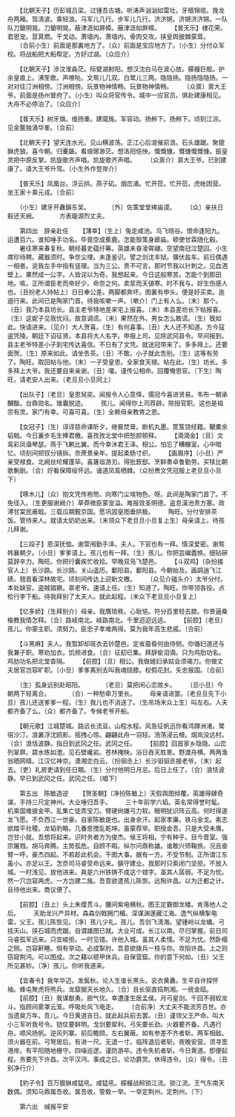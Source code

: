 <!-- { "loadSidebar": true } -->
　　【北朝天子】历彭城吕梁。过锺吾古塘。听涛声汹汹如雷壮。牙樯锦缆。挽龙舟两厢。驾淸波。乘轻浪。马军儿几行。步军儿几行。济济锵。济锵济济锵。一队队刀鎗明晃。刀鎗明晃。蔽津涯如屛幛。蔽津涯如屛幛。 
　　【普天乐】棣花荣。君恩宠。荳萁燃。干戈动。萧墙内。萧墙内。骨肉交攻。挟皇舆披棘蒙茸。 
　　〔合前小生〕前面是那裏地方了。〔众〕前面是宝应地方了。〔小生〕分付众军校。将战船把大船帮定。方好过湖。〔众应介〕 

　　【北朝天子】涉汶淮淼茫。际甓湖射阳。想汉沈白马在波心放。艨艟巨舰。护余皇直上。沸笙歌。声嘹喨。文鸳儿几双。白鹭儿三两。隐隐扬。隐扬隐隐扬。一对对往汀洲相傍。汀洲相傍。玩景物神情畅。玩景物神情畅。 
　　〔众禀〕禀大王爷。前面是扬州督府了。〔小生〕叫众将官传令。城中一应官员。俱赴建康相见。大舟不必停泊了。〔众应介〕 

　　【普天乐】树牙旗。维扬重。建麾旄。军容动。扬舲下。扬舲下。顷刻江淙。见金鳌独涌华峯。〔合前〕 

　　【北朝天子】望天连水光。见山横波荡。正江心后浪催前浪。石头雄踞。聚貔貅虎狼。喜今朝。归櫜韔。看琅琊渺茫。想洛阳悒怏。慨慨慷。慨慷慨慨慷。振皇灵把中原反掌。凯旋歌齐声唱。凯旋歌齐声唱。 
　　〔众禀介〕禀大王爷。已到建康了。请大王爷升驾。〔小生外作登岸介〕 

　　【普天乐】凤凰台。浮云拱。燕子矶。烟峦涌。忙开莅。忙开莅。虎帐团营。坐王家十乘元戎。〔合前〕 

　　〔小生〕建牙开纛鎭东吴。　　　　〔外〕佐策堂堂禆庙谟。 
　　〔众〕亲扶日毂还天阙。　　　　方表璇源烈丈夫。 

　　第四出　辞亲赴任 
　　【薄幸】〔生上〕兔走咸池。乌飞旸谷。恨命逢阳九。运遭百六。谁知唾手功名。毕竟空成蕉鹿。怎能彀策身廊庙。顿使甘霖随化毂。 
　　暑往寒来春复秋。朝经暮史蕴纡筹。英雄未奋凌霄翮。空望南冠泣楚囚。小生席珍待聘。藏器须时。争奈尘埋。未逢鉴识。譬之剑沈丰狱。骥伏盐车。前日偶遇一相者。说我左手中指有竖理。当为三公。贵不可言。那时节我以针刺之。见血洒壁上。果然成一公字。人皆诧以为奇。我想起来。今日这般寒苦。怎能个到那田地。咳。正所谓臣老而帝好少。命奈之何。卖浆而天値寒。时不我与。好生伤感人也。〔丑扮老人持帖上〕日日奉公差。两脚都奔坏。图裏有申头。便是好买卖。迤逦行来。此间已是陶家门首。待我咳嗽一声。〔嗽介〕门上有人么。〔末〕那个。〔丑〕我乃本县坊长。县主老爷特地差来宅上报喜。〔末〕本县差坊长下帖报喜。〔生〕这妮子见我忧闷。故意调谎。〔末〕果然在外。男女怎么敢谎。〔生〕旣如此。快请进来。〔见介〕大人贺喜。〔生〕有何喜事。〔丑〕大人还不知道。方今寇盗凭陵。朝廷下诏征贤。本县将大人名字。申报上司。见除武冈县令。早间报到。县主老爷特差小子到宅传达喜信。不日有了文凭。就送冠带来了。多多拜上。还要面贺。〔生〕原来如此。请坐吿茶。〔丑〕不敢。小子就此吿别。〔生〕这等有劳了。陶旺。取回帖与他。〔末〕一子受皇恩。全家食天禄。帖在此。〔生〕坊长。多多拜上大爷。我还要自来亲谢。〔丑〕嗄。谨传公相命。回覆俺恩官。〔下生〕陶旺。请老安人出来。〔老旦旦小旦同上〕 

　　【出队子】〔老旦〕皇恩舃奕。闻报令人心意怿。儒冠今喜进贤易。韦布一朝承黼黻。台鼎勋名。锥囊脱迹。 
　　孩儿。闻得你上司荐辟。除授官职。这也是祖宗有灵。家门有幸。可喜可喜。〔生〕全赖母亲教育之恩。 

　　【女冠子】〔生〕谆谆慈命课昕夕。继晷焚膏。断机丸墨。筐笈饶经籍。鞬橐余韬戟。今日裏步毛生捧君檄。喜孜孜北堂中把愁颜顿释。 
　　【滴滴金】〔旦〕文鸾彩凤谐琴瑟。燕于飞鹣比翼。而今幸沐君王泽。相公。怕忘了糟糠室。心中暗忆。顷刻间把钗分镜拆。奈蔗景亲年。提起柔肠寸织。 
　　【画眉序】〔小旦〕严亲受禄食。北阙丝纶耀蓬荜。喜屠垣游刃。得批窾郄。烹鲜奏卓鲁勤劳。买犊比朝歌剸剧。〔合〕竚看保障绥怀远。谩道凤鸾栖棘。〔众扮赉文凭冠服上老旦旦小旦下〕 

　　【啄木儿】〔众〕抱文凭传袍笏。向寒门尘埃物色。呀。此间是陶家门首了。不免径入。〔生更服谢阙介〕草莽微臣蒙宠溢。难报效圣明德。盗息潢池责方塞。政溥甘棠民甫戢。三载瓜期觐京国。愿巩固皇图垂拱极。 
　　陶旺。分付安排茶饭。管待来人。就请太奶奶出来。〔末领众下老旦旦小旦复上生〕母亲请上。待孩儿拜谢。 

　　【三段子】恩深抚恤。谢萱闱勤手泽。夫人。下官也有一拜。情深爱密。谢鸳帏襄朝夕。〔小旦〕爹爹请上。孩儿也有一拜。〔生〕孩儿。你把芸编蠹帙。细钻硏莫辞辛力。陶旺。你把行囊疾忙收拾。早晚双凫飞楚邑。 
　　【斗双鸡】〔杂扮接官人上〕长沙路。长沙路。关山遥历。鄱阳县。鄱阳县。今朝始及。画鹢遄飞江碛。翘首看深林故宅。顷刻间传达上迎新文檄。 
　　〔众见介磕头介〕太爷分付。本处缺官。盗贼猖獗。禀老爷。速请上任。〔生〕知道了。陶旺。你带领各役。点检行李下船。待我拜别了太夫人。就此起程。〔末众下老旦旦小旦复上〕 

　　【忆多娇】〔生拜别介〕母亲。我膺琐秩。心耿悒。符分百里轻去膝。你景逼桑楡教我情怎释。〔合〕路岐南北。岐路南北。千里迢迢远适。 
　　【前腔】〔老旦〕孩儿。你蒙主职。须努力。臣忠子孝难两得。莫为我年高生悲戚。〔合前〕 

　　【斗黑麻】夫人。我暂卸却斑衣去钤楚邑。定省晨昏何由侍侧。你循妇道还与我兼子职。寒劝加衣。饥频进食。〔合〕征舠已集。拜辞偷泪滴。只为鸡肋功名。鸡肋功名把北堂杳隔。 
　　【前腔】〔旦〕相公。我做媳妇承姑会须竭力。你做丈夫居官岂容旷职。〔小旦〕爹爹离别去叫我魂绕膝。权假花封。矢忠报国。〔合前〕 

　　〔生〕孤身远别赴昭阳。　　　　〔老旦〕莫把闲心恋故乡。 
　　〔旦小旦〕今朝两下轻离合。　　　　〔合〕一种愁牵万里长。 
　　母亲请进罢。〔老旦旦先下小旦〕孩儿还送爹爹一程。〔生〕我儿也不消送了。〔生吊场末众上生〕叫左右。人夫都齐备了么。〔众〕都齐备了。专候老爷开船。 

　　【朝元歌】江城楚城。路远长流亘。山程水程。风急征帆迅你看鸿蹲洲渚。鹭宿沙汀。浪裏浮沈鸥影。摇拽心惊。翩翩此舟一羽轻。浩荡浸云根。烟岚没远村。〔合〕浪恬波静。指日到武冈之任。武冈之任。 
　　【前腔】回首家乡隐隐。山峦列翠屛。碧水练如澄。见石壁巉岩。苍林掩映。浴日吞天胜景。野渡舟横。两两渔翁晒网晴。江汉忆神京。潇湘恋白云。〔扮驲丞上〕长沙驲驲丞接老爷。〔末〕起去。〔吏〕礼房吏请到任日期。〔生〕分付他明日月忌。后日上任了。〔合〕浪恬波静。早已到武冈之任。武冈之任。〔唱下〕 

　　第五出　陈敏造逆 
　　【贺圣朝】〔净扮陈敏上〕天假舆图倾覆。英雄得肆奇谋。手持三尺定神州。大业唾归吾手。 
　　三十年前学六韬。英名常得誉时髦。机乘国难披金甲。乱集亡徒弄宝刀。臂硬尙嫌弓力软。眼明犹识阵云高。何时得遂龙飞愿。不负西江一世豪。自家陈敏是也。出身余汗。起家孝廉。铁马金戈。素志欲踏平社稷。龙韬豹略。几番思搅乱乾坤。虽蒙荐举。职授金吾。只是大受未膺。岂甘小就。吾想将起来。识时务者方为俊杰。侯王将相。宁有种乎。目今晋室。强宗屠戮。胡马奔腾。主势孤危。自顾不暇。纵尔问鼎称雄。谁敢兴师鞠旅。况且奋臂一呼。豪杰四起。不若趁此机会。干图大事。据有一方。不受节制。正所谓江东虽小。亦足以王。怎奈司马睿受命远来。鎭守建业。我那时只索闭门坚拒。不放入城。一时浅见。放他进来。眞是六州铁铸不成这个错字。虽其人孱弱。不足为忧。然一穴岂容两虎。一方岂建二旄。吾意欲遣孩儿陈恢。远狥许昌。以为迁都之计。且待他出来。商议便了。 

　　【前腔】〔丑上〕头上朱缨贯斗。腰间紫电横秋。图王定霸御龙楼。肯落他人之后。 
　　天助龙兴产异材。森森剑戟拥门楣。深谋渊邃藏江海。逸气纵横掣电雷。父王。孩儿陈恢见。〔净〕孩儿少礼。孩儿。吾剑飞淸海。望锺岭以龙蟠。弓挂天山。挟石城而虎踞。自谓雄图已就。大业可成。长江以南。尽归掌握。前日司马睿孤军远来。只宜峻拒。一时见错。许他入城。虽其人柔懦。不足为忧。然卧榻之侧。岂容鼾睡。倘有举动。必成掣肘。吾意欲拨兵一枝与你。攻陷许昌。上之则窃窥荆沔。可以图成。次之藉以顿甲休兵。自保营窟。你的意下何如。〔丑〕父王所见甚妙。〔净〕孩儿。你听我道来。 

　　【宜春令】我年华迈。发鬓秋。论人生谁长黑头。衮衣黄纛。生平自许探怀袖。蜂屯聚虎将熊兵。龙窟据天长地久。〔合〕且长驱直捣荆湘。一统金瓯。 
　　【前腔】〔丑〕我谋猷勇。胆气优。幸遭逢生居孟侯。月弓星剑。千回不弱蛟龙斗。指顾间雾罩云笼。呼吸处风飞电走。 
　　〔合前净〕大丈夫不能流芳百世。亦当遗臭万年。吾儿。今日黄道吉日。就此起兵前去罢。〔丑〕谨领父王严命。叫大小三军听我号令。铠仗要鲜明。戈剑要犀利。弓矢要长劲。火器要齐备。凡遇行舟。顺风扬帆。逆风列寨。前后瞻顾。左右翼蔽。如有参差不齐者斩。两军相敌。须火器在前。弓弩居后。有进一尺。无退一寸。临阵退后者斩。夜晚安营。须寻宽港岸。有平阳随地栅守。四噪巡逻。谨防游卒。违令失机者斩。今日黄道。卽便起程。务要先下许昌。次平汉沔。事成之日。论功爵赏。休得违令。〔众〕得令。〔丑别净行介〕 

　　【豹子令】百万貔貅咸猛吼。咸猛吼。艨艟战舸锁江流。锁江流。王气东南天数偶。须知马鼎属吾收。属吾收。管敎一举。一举定荆州。定荆州。〔下〕 

　　第六出　缄报平安 
